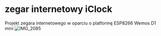 # zegar internetowy iClock
Projekt zegara internetowego w oparciu o platformę ESP8266 Wemos D1 mini 
![IMG_2085](https://user-images.githubusercontent.com/17962241/168324303-0017baa9-4e82-473a-8cd3-f4a06a7fd927.JPG)
